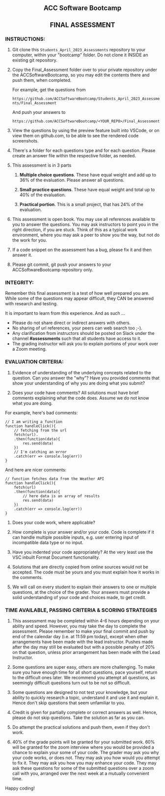 <center>

## ACC Software Bootcamp
## FINAL ASSESSMENT


</center>

### INSTRUCTIONS:

1. Git clone this `Students_April_2023_Assessments` repository to your computer, within your "bootcamp" folder. Do not clone it INSIDE an existing git repository.

1. Copy the Final_Assessment folder over to your private repository under the ACCSoftwareBootcamp, so you may edit the contents there and push them, when completed.

    For example, get the questions from

    `https://github.com/ACCSoftwareBootcamp/Students_April_2023_Assessments/Final_Assessment`

    And push your answers to

    `https://github.com/ACCSoftwareBootcamp/<YOUR_REPO>/Final_Assessment`

    
1. View the questions by using the preview feature built into VSCode, or on view them on github.com, to be able to see the rendered code screenshots.

1. There's a folder for each questions type and for each question.  Please create an answer file within the respective folder, as needed.  

1. This assessment is in 3 parts

    1. **Multiple choice questions**. These have equal weight and add up to 36% of the evaluation. Please answer all questions.

    2. **Small practice questions**.  These have equal weight and total up to 40% of the evaluation.

    3. **Practical portion**.  This is a small project, that has 24% of the evaluation.

1. This assessment is open book.  You may use all references available to you to answer the questions. You may ask instructors to point you in the right direction, if you are stuck. Think of this as a typical work environment, where you may ask a peer to show you the way, but not do the work for you.

1. If a code snippet on the assessment has a bug, please fix it and then answer it.

1. Please git commit, git push your answers to your ACCSoftwareBootcamp repository only.

### INTEGRITY: 

Remember this final assessment is a test of how well prepared you are. While some of the questions may appear difficult, they CAN be answered with research and testing. 

It is important to learn from this experience. And as such ...

- Please do not share direct or indirect answers with others.
- No sharing of url references, your peers can web search too ;-).
- Any clarification from instructors should be posted on Slack under the channel **#assessments** such that all students have access to it.
- The grading instructor will ask you to explain portions of your work over a Zoom meeting.


### EVALUATION CRITERIA:

1. Evidence of understanding of the underlying concepts related to the question. Can you answer the "why"? Have you provided comments that show your understanding of why you are doing what you submit?

1. Does your code have comments? All solutions must have brief comments explaining what the code does. Assume we do not know what you are doing.

For example, here's bad comments:

```
// I am writing a function
function handleClick(){
    // fetching from the url
    fetch(url).
    .then(function(data){
        res.send(data)
    })
    // I'm catching an error
    .catch(err => console.log(err))
}
```

And here are nicer comments:

```
// function fetches data from the Weather API
function handleClick(){
    fetch(url)
    .then(function(data){
        // here data is an array of results
        res.send(data)
    })
    .catch(err => console.log(err))
}
```

1. Does your code work, where applicable?

1. How complete is your answer and/or your code.  Code is complete if it can handle multiple possible inputs, e.g. user entering input of incompatible data type or no input.

1. Have you indented your code appropriately? At the very least use the VSC inbuilt Format Document functionality.

1. Solutions that are directly copied from online sources would not be accepted. The code must be yours and you must explain how it works in the comments. 

1. We will call on every student to explain their answers to one or multiple questions, at the choice of the grader. Your answers must provide a solid understanding of your code and choices made, to get credit.


### TIME AVAILABLE, PASSING CRITERIA & SCORING STRATEGIES

1. This assessment may be completed within 4-6 hours depending on your ability and speed. However, you may take the day to complete the assessment. Please remember to make your final commit and push by end of the calendar day (i.e. at 11:59 pm today), except when other arrangements have been made with the lead instructor. Pushes made after the day may still be evaluated but with a possible penalty of 20% on that question, unless prior arrangement has been made with the Lead Instructor.

1. Some questions are super easy, others are more challenging. To make sure you have enough time for all short questions, pace yourself, return to the difficult ones later. We recommend you attempt all questions, as seemingly difficult questions turn out to be not so difficult.

1. Some questions are designed to not test your knowledge, but your ability to quickly research a topic, understand it and use it and explain it. Hence don't skip questions that seem unfamiliar to you.

1. Credit is given for partially complete or correct answers as well. Hence, please do not skip questions. Take the solution as far as you can.

1. Do attempt the practical solutions and push them, even if they don't work.

1. 40% of the grade points will be granted for your submitted work. 60% will be granted for the zoom interview where you would be provided a chance to explain your some of your code. The grader may ask you why your code works, or does not. They may ask you how would you attempt to fix it. They may ask you how you may enhance your code. They may ask these questions for some of the submitted questions over a zoom call with you, arranged over the next week at a mutually convenient time.

Happy coding!